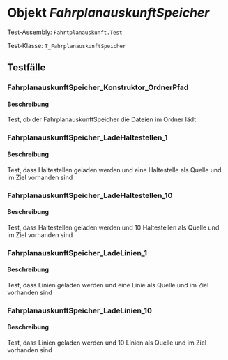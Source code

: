 # Objekt *FahrplanauskunftSpeicher*

Test-Assembly: `Fahrtplanauskunft.Test`

Test-Klasse: `T_FahrplanauskunftSpeicher`

## Testfälle

### FahrplanauskunftSpeicher_Konstruktor_OrdnerPfad

#### Beschreibung

Test, ob der FahrplanauskunftSpeicher die Dateien im Ordner lädt

### FahrplanauskunftSpeicher_LadeHaltestellen_1

#### Beschreibung

Test, dass Haltestellen geladen werden und eine Haltestelle als Quelle und im Ziel vorhanden sind

### FahrplanauskunftSpeicher_LadeHaltestellen_10

#### Beschreibung

Test, dass Haltestellen geladen werden und 10 Haltestellen als Quelle und im Ziel vorhanden sind

### FahrplanauskunftSpeicher_LadeLinien_1

#### Beschreibung

Test, dass Linien geladen werden und eine Linie als Quelle und im Ziel vorhanden sind

### FahrplanauskunftSpeicher_LadeLinien_10

#### Beschreibung

Test, dass Linien geladen werden und 10 Linien als Quelle und im Ziel vorhanden sind